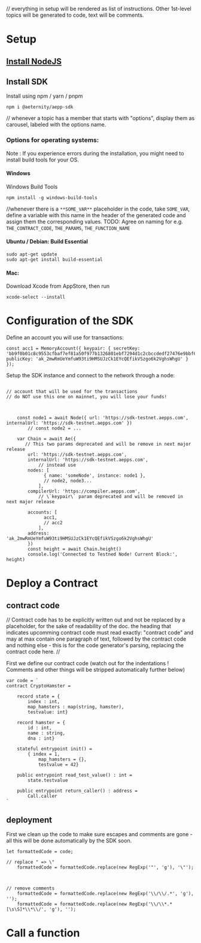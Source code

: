 
// everything in setup will be rendered as list of instructions. Other 1st-level topics will be generated to code, text will be comments.
# Setup

## [Install NodeJS](https://nodejs.org/en/download/)

## Install SDK
Install using npm / yarn / pnpm

```
npm i @aeternity/aepp-sdk
``` 

// whenever a topic has a member that starts with "options", display them as carousel, labeled with the options name.

### Options for operating systems:
Note : If you experience errors during the installation, you might need to install build tools for your OS.

#### Windows
Windows Build Tools
```
npm install -g windows-build-tools
```

//whenever there is a ```**SOME_VAR**``` placeholder in the code, take ```SOME_VAR```, define a variable with this name in the header of the generated code and assign them the corresponding values. TODO: Agree on naming for e.g. ```THE_CONTRACT_CODE```, ```THE_PARAMS```, ```THE_FUNCTION_NAME```

#### Ubuntu / Debian: Build Essential
```
sudo apt-get update
sudo apt-get install build-essential
```
#### Mac: 
Download Xcode from AppStore, then run

```
xcode-select --install
```

# Configuration of the SDK

Define an account you will use for transactions:

```
const acc1 = MemoryAccount({ keypair: { secretKey: 'bb9f0b01c8c9553cfbaf7ef81a50f977b1326801ebf7294d1c2cbccdedf27476e9bbf604e611b5460a3b3999e9771b6f60417d73ce7c5519e12f7e127a1225ca', publicKey: 'ak_2mwRmUeYmfuW93ti9HMSUJzCk1EYcQEfikVSzgo6k2VghsWhgU' } });
```
Setup the SDK instance and connect to the network through a node:

```

// account that will be used for the transactions 
// do NOT use this one on mainnet, you will lose your funds!

      

    const node1 = await Node({ url: 'https://sdk-testnet.aepps.com', internalUrl: 'https://sdk-testnet.aepps.com' })
        // const node2 = ...
      
    var Chain = await Ae({
       // This two params deprecated and will be remove in next major release
        url: 'https://sdk-testnet.aepps.com',
        internalUrl: 'https://sdk-testnet.aepps.com',
            // instead use
        nodes: [
              { name: 'someNode', instance: node1 },
              // node2, node3...
            ],
        compilerUrl: 'https://compiler.aepps.com',
            // \`keypair\` param deprecated and will be removed in next major release
           
        accounts: [
              acc1,
              // acc2
            ],
        address: 'ak_2mwRmUeYmfuW93ti9HMSUJzCk1EYcQEfikVSzgo6k2VghsWhgU'
        })
        const height = await Chain.height()
        console.log('Connected to Testned Node! Current Block:', height)
```

# Deploy a Contract



## contract code

// Contract code has to be explicitly written out and not be replaced by a placeholder, for the sake of readability of the doc. the heading that indicates upcomming contract code must read exactly: "contract code" and may at max contain one paragraph of text, followed by the contract code and nothing else - this is for the code generator's parsing, replacing the contract code here. //

First we define our contract code (watch out for the indentations ! Comments and other things will be stripped automatically further below)

```
var code = `
contract CryptoHamster =

    record state = {
        index : int, 
        map_hamsters : map(string, hamster), 
        testvalue: int}

    record hamster = {
        id : int,
        name : string,
        dna : int}

    stateful entrypoint init() = 
        { index = 1,
            map_hamsters = {},
            testvalue = 42}
    
    public entrypoint read_test_value() : int =
        state.testvalue
    
    public entrypoint return_caller() : address =
        Call.caller
`
```

## deployment
First we clean up the code to make sure escapes and comments are gone - all this will be done automatically by the SDK soon.
```
let formattedCode = code;

// replace " => \"
    formattedCode = formattedCode.replace(new RegExp('"', 'g'), '\"');
          


// remove comments
    formattedCode = formattedCode.replace(new RegExp('\\/\\/.*', 'g'), '');
    formattedCode = formattedCode.replace(new RegExp('\\/\\*.*[\s\S]*\\*\\/', 'g'), '');
```

# Call a function 
